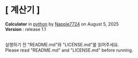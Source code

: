 # [ 계산기 ]

**Calculator** in [python](https://python.org) by [Napple7724](https://theseed.io/w/틀:나플/계정%20및%20연습장%20목록) on August 5, 2025<br>
**Version** : release 1.1

<br>
실행하기 전 "README.md"와 "LICENSE.md"를 읽어주세요.<br>
Please read "README.md" and "LICENSE.md" before running.
